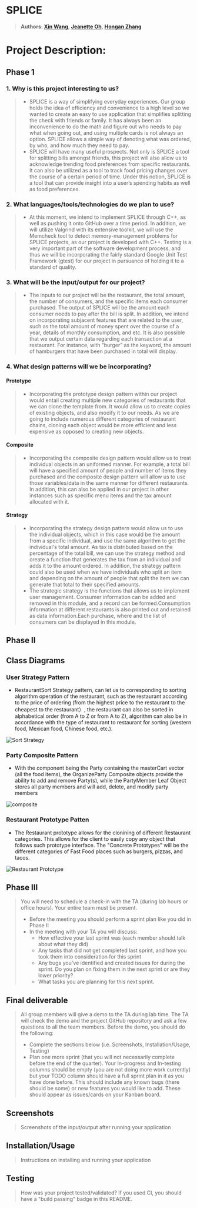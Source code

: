 # SPLICE
 > **Authors**: [**Xin Wang**](https://github.com/xinwng), [**Jeanette Oh**](https://github.com/jeanetteoh), [**Hongan Zhang**](https://github.com/hongan-z)

# Project Description:
## Phase 1
### 1. Why is this project interesting to us?
> * SPLICE is a way of simplifying everyday experiences. Our group holds the idea of efficiency and convenience to a high level so we wanted to create an easy to use application that simplifies splitting the check with friends or family. It has always been an inconvenience to do the math and figure out who needs to pay what when going out, and using multiple cards is not always an option. SPLICE allows a simple way of denoting what was ordered, by who, and how much they need to pay. 
> * SPLICE will have many useful prospects. Not only is SPLICE a tool for splitting bills amongst friends, this project will also allow us to acknowledge trending food preferences from specific restaurants. It can also be utilized as a tool to track food pricing changes over the course of a certain period of time. Under this notion, SPLICE is a tool that can provide insight into a user’s spending habits as well as food preferences. 
### 2. What languages/tools/technologies do we plan to use?
> * At this moment, we intend to implement SPLICE through C++, as well as pushing it onto GitHub over a time period. In addition, we will utilize Valgrind with its extensive toolkit, we will use the Memcheck tool to detect memory-management problems for SPLICE projects, as our project is developed with C++. Testing is a very important part of the software development process, and thus we will be incorporating the fairly standard Google Unit Test Framework (gtest) for our project in pursuance of holding it to a standard of quality.
### 3. What will be the input/output for our project?
> * The inputs to our project will be the restaurant, the total amount, the number of consumers, and the specific items each consumer purchased. The output of SPLICE will be the amount each consumer needs to pay after the bill is split. In addition, we intend on incorporating subjacent features that are related to the user, such as the total amount of money spent over the course of a year, details of monthly consumption, and etc. It is also possible that we output certain data regarding each transaction at a restaurant. For instance, with “burger” as the keyword, the amount of hamburgers that have been purchased in total will display.
### 4. What design patterns will we be incorporating?
#### Prototype
> * Incorporating the prototype design pattern within our project would entail creating multiple new categories of restaurants that we can clone the template from. It would allow us to create copies of existing objects, and also modify it to our needs. As we are going to include numerous different categories of restaurant chains, cloning each object would be more efficient and less expensive as opposed to creating new objects. 
#### Composite
> * Incorporating the composite design pattern would allow us to treat individual objects in an uniformed manner. For example, a total bill will have a specified amount of people and number of items they purchased and the composite design pattern will allow us to use those variables/data in the same manner for different restaurants. In addition, this can also be applied in our project in other instances such as specific menu items and the tax amount allocated with it.
#### Strategy
> * Incorporating the strategy design pattern would allow us to use the individual objects, which in this case would be the amount from a specific individual, and use the same algorithm to get the individual's total amount. As tax is distributed based on the percentage of the total bill, we can use the strategy method and create a function that generates the tax from an individual and adds it to the amount ordered. In addition, the strategy pattern could also be used when we have individuals who split an item and depending on the amount of people that split the item we can generate that total to their specified amounts. 
> * The strategic strategy is the functions that allows us to implement user management. Consumer information can be added and removed in this module, and a record can be formed.Consumption information at different restaurants is also printed out and retained as data information.Each purchase, where and the list of consumers can be displayed in this module.

## Phase II
## Class Diagrams
### User Strategy Pattern
- RestaurantSort Strategy pattern, can let us to corresponding to sorting algorithm operation of the restaurant, such as the restaurant according to the price of ordering (from the highest price to the restaurant to the cheapest to the restaurant）, the restaurant can also be sorted in alphabetical order (from A to Z or from A to Z), algorithm can also be in accordance with the type of restaurant to restaurant for sorting (western food, Mexican food, Chinese food, etc.).
	
![Sort Strategy](https://user-images.githubusercontent.com/58233764/99926181-a44c3700-2cf5-11eb-889b-36309dfe1711.png)
	
### Party Composite Pattern
- With the component being the Party containing the masterCart vector (all the food items), the OrganizeParty Composite objects provide the ability to add and remove Party(s), while the PartyMember Leaf Object stores all party members and will add, delete, and modify party members
	
![composite](https://user-images.githubusercontent.com/32968430/99349756-9ad45200-2851-11eb-9307-71cc82ca09e9.png)

### Restaurant Prototype Patten
- The Restaurant prototype allows for the clonining of different Restaurant categories. This allows for the client to easily copy any object that follows such prototype interface. The "Concrete Prototypes" will be the different categories of Fast Food places such as burgers, pizzas, and tacos. 
	
![Restaurant Prototype](https://user-images.githubusercontent.com/58233764/99926233-db224d00-2cf5-11eb-9a10-b08ccc626c2c.png)
	
## Phase III
 > You will need to schedule a check-in with the TA (during lab hours or office hours). Your entire team must be present. 
 > * Before the meeting you should perform a sprint plan like you did in Phase II
 > * In the meeting with your TA you will discuss: 
 >   - How effective your last sprint was (each member should talk about what they did)
 >   - Any tasks that did not get completed last sprint, and how you took them into consideration for this sprint
 >   - Any bugs you've identified and created issues for during the sprint. Do you plan on fixing them in the next sprint or are they lower priority?
 >   - What tasks you are planning for this next sprint.

## Final deliverable
 > All group members will give a demo to the TA during lab time. The TA will check the demo and the project GitHub repository and ask a few questions to all the team members. 
 > Before the demo, you should do the following:
 > * Complete the sections below (i.e. Screenshots, Installation/Usage, Testing)
 > * Plan one more sprint (that you will not necessarily complete before the end of the quarter). Your In-progress and In-testing columns should be empty (you are not doing more work currently) but your TODO column should have a full sprint plan in it as you have done before. This should include any known bugs (there should be some) or new features you would like to add. These should appear as issues/cards on your Kanban board. 
 ## Screenshots
 > Screenshots of the input/output after running your application
 ## Installation/Usage
 > Instructions on installing and running your application
 ## Testing
 > How was your project tested/validated? If you used CI, you should have a "build passing" badge in this README.
